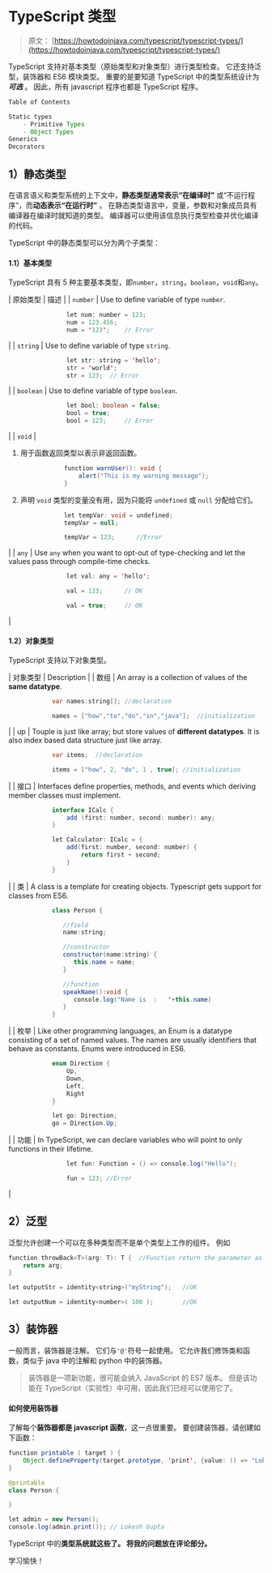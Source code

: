 # TypeScript 类型

> 原文： [https://howtodoinjava.com/typescript/typescript-types/](https://howtodoinjava.com/typescript/typescript-types/)

TypeScript 支持对基本类型（原始类型和对象类型）进行类型检查。 它还支持泛型，装饰器和 ES6 模块类型。 重要的是要知道 TypeScript 中的类型系统设计为 ***可选*** 。 因此，所有 javascript 程序也都是 TypeScript 程序。

```java
Table of Contents

Static types
	- Primitive Types
	- Object Types
Generics
Decorators
```

## 1）静态类型

在语言语义和类型系统的上下文中，**静态类型通常表示“在编译时”** 或“不运行程序”，而**动态表示“在运行时”** 。 在静态类型语言中，变量，参数和对象成员具有编译器在编译时就知道的类型。 编译器可以使用该信息执行类型检查并优化编译的代码。

TypeScript 中的静态类型可以分为两个子类型：

#### 1.1）基本类型

TypeScript 具有 5 种主要基本类型，即`number`，`string`，`boolean`，`void`和`any`。

| 原始类型 | 描述 |
| `number` | Use to define variable of type `number`.

```java
				let num: number = 123;
				num = 123.456;
				num = '123'; 	// Error

```

 |
| `string` | Use to define variable of type `string`.

```java
				let str: string = 'hello';
				str = 'world';
				str = 123; 	// Error

```

 |
| `boolean` | Use to define variable of type `boolean`.

```java
				let bool: boolean = false;
				bool = true;
				bool = 123; 	// Error

```

 |
| `void` | 

1.  用于函数返回类型以表示非返回函数。

    ```java
    			function warnUser(): void {
    			    alert("This is my warning message");
    			}

    ```

2.  声明 `void` 类型的变量没有用，因为只能将 `undefined` 或 `null` 分配给它们。

    ```java
    			let tempVar: void = undefined;
    			tempVar = null;		

    			tempVar = 123;		//Error

    ```

 |
| `any` | Use `any` when you want to opt-out of type-checking and let the values pass through compile-time checks.

```java
				let val: any = 'hello';

				val = 123; 		// OK

				val = true; 	// OK

```

 |

#### 1.2）对象类型

TypeScript 支持以下对象类型。

| 对象类型 | Description |
| 数组 | An array is a collection of values of the **same datatype**.

```java
			var names:string[];	//declaration 

			names = ["how","to","do","in","java"];	//initialization

```

 |
| up | Touple is just like array; but store values of **different datatypes**. It is also index based data structure just like array.

```java
			var items;	//declaration 

			items = ["how", 2, "do", 1 , true];	//initialization

```

 |
| 接口 | Interfaces define properties, methods, and events which deriving member classes must implement.

```java
			interface ICalc { 
				add (first: number, second: number): any;
			} 

			let Calculator: ICalc = {
				add(first: number, second: number) {
					return first + second;
				}
			}

```

 |
| 类 | A class is a template for creating objects. Typescript gets support for classes from ES6.

```java
			class Person { 

			   //field 
			   name:string; 

			   //constructor 
			   constructor(name:string) { 
			      this.name = name; 
			   }  

			   //function 
			   speakName():void { 
			      console.log("Name is  :   "+this.name) 
			   } 
			}

```

 |
| 枚举 | Like other programming languages, an Enum is a datatype consisting of a set of named values. The names are usually identifiers that behave as constants. Enums were introduced in ES6.

```java
			enum Direction {
			    Up,
			    Down,
			    Left,
			    Right
			}

			let go: Direction;
			go = Direction.Up;

```

 |
| 功能 | In TypeScript, we can declare variables who will point to only functions in their lifetime.

```java
				let fun: Function = () => console.log("Hello");

				fun = 123; //Error

```

 |

## 2）泛型

泛型允许创建一个可以在多种类型而不是单个类型上工作的组件。 例如

```java
function throwBack<T>(arg: T): T {	//Function return the parameter as it is
    return arg;
}

let outputStr = identity<string>("myString"); 	//OK

let outputNum = identity<number>( 100 ); 		//OK

```

## 3）装饰器

一般而言，装饰器是注解。 它们与`'@'`符号一起使用。 它允许我们修饰类和函数，类似于 java 中的注解和 python 中的装饰器。

> 装饰器是一项新功能，很可能会纳入 JavaScript 的 ES7 版本。 但是该功能在 TypeScript（实验性）中可用，因此我们已经可以使用它了。

#### 如何使用装饰器

了解每个**装饰器都是 javascript 函数**，这一点很重要。 要创建装饰器，请创建如下函数：

```java
function printable ( target ) {
	Object.defineProperty(target.prototype, 'print', {value: () => "Lokesh Gupta"});
}

@printable
class Person {

}

let admin = new Person();
console.log(admin.print()); // Lokesh Gupta

```

TypeScript 中的**类型系统就这些了。 将我的问题放在评论部分。**

学习愉快！